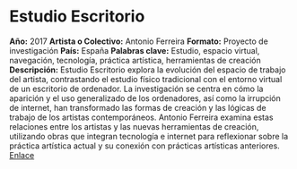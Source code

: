 # Estudio Escritorio
**Año:** 2017
**Artista o Colectivo:** Antonio Ferreira
**Formato:** Proyecto de investigación
**País:** España 
**Palabras clave:** Estudio, espacio virtual, navegación, tecnología, práctica artística, herramientas de creación
**Descripción:** 
Estudio Escritorio explora la evolución del espacio de trabajo del artista, contrastando el estudio físico tradicional con el entorno virtual de un escritorio de ordenador. La investigación se centra en cómo la aparición y el uso generalizado de los ordenadores, así como la irrupción de internet, han transformado las formas de creación y las lógicas de trabajo de los artistas contemporáneos. Antonio Ferreira examina estas relaciones entre los artistas y las nuevas herramientas de creación, utilizando obras que integran tecnología e internet para reflexionar sobre la práctica artística actual y su conexión con prácticas artísticas anteriores.
[Enlace](https://estudioescritorio.tumblr.com/)
